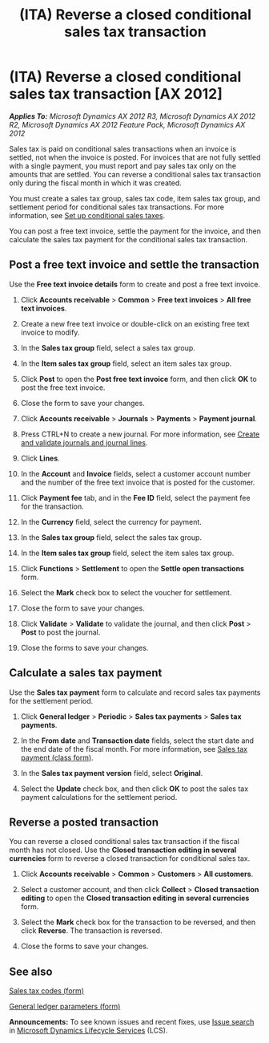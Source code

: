 ﻿---
title: (ITA) Reverse a closed conditional sales tax transaction
TOCTitle: (ITA) Reverse a closed conditional sales tax transaction
ms:assetid: 61264c63-3c28-483f-b987-ccd4eeaa1fec
ms:mtpsurl: https://technet.microsoft.com/en-us/library/Hh209170(v=AX.60)
ms:contentKeyID: 36057643
ms.date: 04/18/2014
mtps_version: v=AX.60
f1_keywords:
- reverse
- Italy
- sales tax
---

# (ITA) Reverse a closed conditional sales tax transaction [AX 2012]


_**Applies To:** Microsoft Dynamics AX 2012 R3, Microsoft Dynamics AX 2012 R2, Microsoft Dynamics AX 2012 Feature Pack, Microsoft Dynamics AX 2012_

Sales tax is paid on conditional sales transactions when an invoice is settled, not when the invoice is posted. For invoices that are not fully settled with a single payment, you must report and pay sales tax only on the amounts that are settled. You can reverse a conditional sales tax transaction only during the fiscal month in which it was created.

You must create a sales tax group, sales tax code, item sales tax group, and settlement period for conditional sales tax transactions. For more information, see [Set up conditional sales taxes](set-up-conditional-sales-taxes.md).

You can post a free text invoice, settle the payment for the invoice, and then calculate the sales tax payment for the conditional sales tax transaction.

## Post a free text invoice and settle the transaction

Use the **Free text invoice details** form to create and post a free text invoice.

1.  Click **Accounts receivable** \> **Common** \> **Free text invoices** \> **All free text invoices**.

2.  Create a new free text invoice or double-click on an existing free text invoice to modify.

3.  In the **Sales tax group** field, select a sales tax group.

4.  In the **Item sales tax group** field, select an item sales tax group.

5.  Click **Post** to open the **Post free text invoice** form, and then click **OK** to post the free text invoice.

6.  Close the form to save your changes.

7.  Click **Accounts receivable** \> **Journals** \> **Payments** \> **Payment journal**.

8.  Press CTRL+N to create a new journal. For more information, see [Create and validate journals and journal lines](create-and-validate-journals-and-journal-lines.md).

9.  Click **Lines**.

10. In the **Account** and **Invoice** fields, select a customer account number and the number of the free text invoice that is posted for the customer.

11. Click **Payment fee** tab, and in the **Fee ID** field, select the payment fee for the transaction.

12. In the **Currency** field, select the currency for payment.

13. In the **Sales tax group** field, select the sales tax group.

14. In the **Item sales tax group** field, select the item sales tax group.

15. Click **Functions** \> **Settlement** to open the **Settle open transactions** form.

16. Select the **Mark** check box to select the voucher for settlement.

17. Close the form to save your changes.

18. Click **Validate** \> **Validate** to validate the journal, and then click **Post** \> **Post** to post the journal.

19. Close the forms to save your changes.

## Calculate a sales tax payment

Use the **Sales tax payment** form to calculate and record sales tax payments for the settlement period.

1.  Click **General ledger** \> **Periodic** \> **Sales tax payments** \> **Sales tax payments**.

2.  In the **From date** and **Transaction date** fields, select the start date and the end date of the fiscal month. For more information, see [Sales tax payment (class form)](https://technet.microsoft.com/en-us/library/aa598539\(v=ax.60\)).

3.  In the **Sales tax payment version** field, select **Original**.

4.  Select the **Update** check box, and then click **OK** to post the sales tax payment calculations for the settlement period.

## Reverse a posted transaction

You can reverse a closed conditional sales tax transaction if the fiscal month has not closed. Use the **Closed transaction editing in several currencies** form to reverse a closed transaction for conditional sales tax.

1.  Click **Accounts receivable** \> **Common** \> **Customers** \> **All customers**.

2.  Select a customer account, and then click **Collect** \> **Closed transaction editing** to open the **Closed transaction editing in several currencies** form.

3.  Select the **Mark** check box for the transaction to be reversed, and then click **Reverse**. The transaction is reversed.

4.  Close the forms to save your changes.

## See also

[Sales tax codes (form)](https://technet.microsoft.com/en-us/library/aa553257\(v=ax.60\))

[General ledger parameters (form)](https://technet.microsoft.com/en-us/library/aa557286\(v=ax.60\))

  
**Announcements:** To see known issues and recent fixes, use [Issue search](http://go.microsoft.com/fwlink/?linkid=389258) in [Microsoft Dynamics Lifecycle Services](http://go.microsoft.com/fwlink/?linkid=306505) (LCS).

